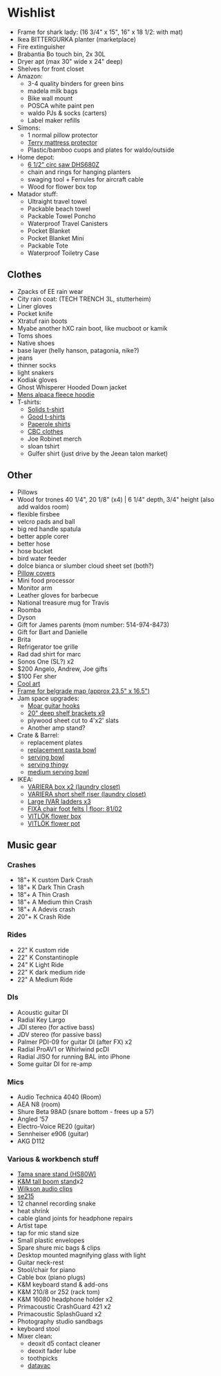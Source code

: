 # Wishlist

- Frame for shark lady: (16 3/4" x 15", 16" x 18 1/2: with mat)
- Ikea BITTERGURKA planter (marketplace)
- Fire extinguisher
- Brabantia Bo touch bin, 2x 30L
- Dryer apt (max 30" wide x 24" deep)
- Shelves for front closet
- Amazon:
  - 3-4 quality binders for green bins
  - madela milk bags
  - Bike wall mount
  - POSCA white paint pen
  - waldo PJs & socks (carters)
  - Label maker refills
- Simons:
  - 1 normal pillow protector
  - [Terry mattress protector](https://www.simons.ca/en/bedroom/mattress-covers/terry-mattress-protector--9963-8122140?catId=6801&colourId=10)
  - Plastic/bamboo cuops and plates for waldo/outside
- Home depot:
  - [6 1/2" circ saw DHS680Z](https://www.rona.ca/en/cordless-circular-saw-6-1-2-18-v-11975400)
  - chain and rings for hanging planters
  - swaging tool + Ferrules for aircraft cable
  - Wood for flower box top
- Matador stuff:
  - Ultraight travel towel
  - Packable beach towel
  - Packable Towel Poncho
  - Waterproof Travel Canisters
  - Pocket Blanket
  - Pocket Blanket Mini
  - Packable Tote
  - Waterproof Toiletry Case

## Clothes

- Zpacks of EE rain wear
- City rain coat: (TECH TRENCH 3L, stutterheim)
- Liner gloves
- Pocket knife
- Xtratuf rain boots
- Myabe another hXC rain boot, like mucboot or kamik
- Toms shoes
- Native shoes
- base layer (helly hanson, patagonia, nike?)
- jeans
- thinner socks
- light snakers
- Kodiak gloves
- Ghost Whisperer Hooded Down jacket
- [Mens alpaca fleece hoodie](https://appalachiangearcompany.com/collections/100-all-paca/products/mens-all-paca-fleece-hoodie)
- T-shirts:
  - [Solids t-shirt](https://solids.bandcamp.com/merch)
  - [Good t-shirts](https://us.kowtowclothing.com/)
  - [Paperole shirts](https://www.paperole.com/)
  - [CBC clothes](https://retrokid.ca/collections/cbc-retro)
  - Joe Robinet merch
  - sloan tshirt
  - Gulfer shirt (just drive by the Jeean talon market)

## Other

- Pillows
- Wood for trones  40 1/4", 20 1/8" (x4) | 6 1/4" depth, 3/4" height (also add waldos room)
- flexible firsbee
- velcro pads and ball
- big red handle spatula
- better apple corer
- better hose
- hose bucket
- bird water feeder
- dolce bianca or slumber cloud sheet set (both?)
- [Pillow covers](https://deijistudios.com/collections/linen-duvet-sets)
- Mini food processor
- Monitor arm
- Leather gloves for barbecue
- National treasure mug for Travis
- Roomba
- Dyson
- Gift for James parents (mom number: 514-974-8473)
- Gift for Bart and Danielle
- Brita
- Refrigerator toe grille
- Rad dad shirt for marc
- Sonos One (SL?) x2
- $200 Angelo, Andrew, Joe gifts
- $100 Fer sher
- [Cool art](https://www.concealed-art.com/nes-art)
- [Frame for belgrade map (approx 23.5" x 16.5")](https://www.arttoframe.com/23x15-Satin-White-Frame-picture-frame/FRBW26074?page_type=E)
- Jam space upgrades:
  - [Moar guitar hooks](https://www.amazon.ca/Guitar-Ohuhu-Electric-Acoustic-Ukulele/dp/B07ZCJ2XD2/)
  - [20" deep shelf brackets x9](https://www.homedepot.ca/product/everbilt-20-inch-heavy-duty-bracket-in-white/1000676069)
  - plywood sheet cut to 4'x2' slats
  - Another amp stand?
- Crate & Barrel:
  - replacement plates
  - [replacement pasta bowl](https://www.crateandbarrel.com/marin-matte-black-low-pasta-bowl/s467282)
  - [serving bowl](https://www.crateandbarrel.com/oven-to-table-serving-bowl-with-trivet/s441270)
  - [serving thingy](https://www.crateandbarrel.com/oven-to-table-two-part-dish-with-trivet/s244757)
  - [medium serving bowl](https://www.crateandbarrel.com/carson-medium-acacia-serving-bowl/s515602)
- IKEA:
  - [VARIERA box x2 (laundry closet)](https://www.ikea.com/ca/en/p/variera-box-black-80471044/)
  - [VARIERA short shelf riser (laundry closet)](https://www.ikea.com/ca/en/p/variera-shelf-insert-white-80136622/)
  - [Large IVAR ladders x3](https://www.ikea.com/ca/en/p/ivar-side-unit-87489409/)
  - [FIXA chair foot felts | floor: 81/02](https://www.ikea.com/ca/en/p/fixa-stick-on-floor-protectors-set-of-20-gray-00431151/)
  - [VITLÖK flower box](https://www.ikea.com/ca/en/p/vitloek-flower-box-with-holder-indoor-outdoor-beige-10475795/)
  - [VITLÖK flower pot](https://www.ikea.com/ca/en/p/vitloek-plant-pot-with-holder-indoor-outdoor-beige-10475762/)

## Music gear

### Crashes

- 18"+ K custom Dark Crash
- 18"+ K Dark Thin Crash
- 18"+ A Thin Crash
- 18"+ A Medium thin Crash
- 18"+ A Adevis crash
- 20"+ K Crash Ride

### Rides

- 22" K custom ride
- 22" K Constantinople
- 24" K Light Ride
- 22" K dark medium ride
- 22" A Medium Ride

### DIs

- Acoustic guitar DI
- Radial Key Largo
- JDI stereo (for active bass)
- JDV stereo (for passive bass)
- Palmer PDI-09 for guitar DI (after FX) x2
- Radial ProAV1 or Whirlwind pcDI
- Radial JISO for running BAL into iPhone
- Some guitar DI for re-amp

### Mics

- Audio Technica 4040 (Room)
- AEA N8 (room)
- Shure Beta 98AD (snare bottom - frees up a 57)
- Angled '57
- Electro-Voice RE20 (guitar)
- Sennheiser e906 (guitar)
- AKG D112

### Various & workbench stuff

- [Tama snare stand (HS80W)](https://www.timpano-percussion.com/us/pied-de-caisse-claire-tama-roadpro-hs80w.html?id=43102689)
- [K&M tall boom stand](http://www.economik.com/km/21021-black/)x2
- [Wilkson audio clips](https://www.soundonsound.com/reviews/wilkinson-audio-mic-clips)
- [se215](https://www.shure.com/en-US/products/earphones/se215)
- 12 channel recording snake
- heat shrink
- cable gland joints for headphone repairs
- Artist tape
- tap for mic stand size
- Small plastic envelopes
- Spare shure mic bags & clips
- Desktop mounted magnifying glass with light
- Guitar neck-rest
- Stool/chair for piano
- Cable box (piano plugs)
- K&M keyboard stand & add-ons
- K&M 210/8 or 252 (rack tom)
- K&M 16080 headphone holder x2
- Primacoustic CrashGuard 421 x2
- Primacoustic SplashGuard x2
- Photography studio sandbags
- keyboard stool
- Mixer clean:
  - deoxit d5 contact cleaner
  - deoxit fader lube
  - toothpicks
  - [datavac](https://www.amazon.ca/Metrovac-Datavac-Electric-Duster-Alternative/dp/B008ORVV36/)

